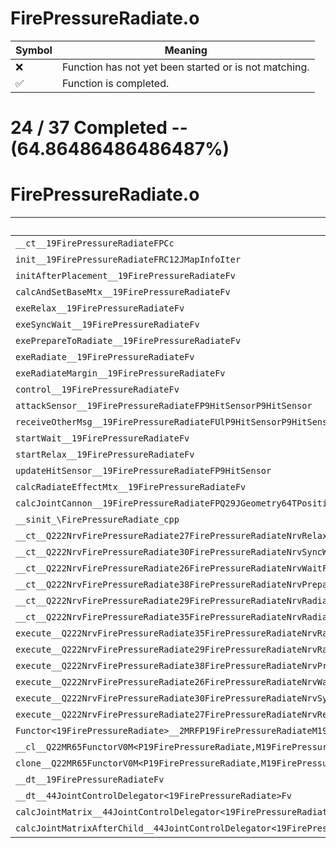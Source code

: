 # FirePressureRadiate.o
| Symbol | Meaning 
| ------------- | ------------- 
| :x: | Function has not yet been started or is not matching. 
| :white_check_mark: | Function is completed. 


# 24 / 37 Completed -- (64.86486486486487%)
# FirePressureRadiate.o
| Symbol | Decompiled? |
| ------------- | ------------- |
| `__ct__19FirePressureRadiateFPCc` | :white_check_mark: |
| `init__19FirePressureRadiateFRC12JMapInfoIter` | :x: |
| `initAfterPlacement__19FirePressureRadiateFv` | :white_check_mark: |
| `calcAndSetBaseMtx__19FirePressureRadiateFv` | :white_check_mark: |
| `exeRelax__19FirePressureRadiateFv` | :white_check_mark: |
| `exeSyncWait__19FirePressureRadiateFv` | :white_check_mark: |
| `exePrepareToRadiate__19FirePressureRadiateFv` | :white_check_mark: |
| `exeRadiate__19FirePressureRadiateFv` | :white_check_mark: |
| `exeRadiateMargin__19FirePressureRadiateFv` | :white_check_mark: |
| `control__19FirePressureRadiateFv` | :white_check_mark: |
| `attackSensor__19FirePressureRadiateFP9HitSensorP9HitSensor` | :x: |
| `receiveOtherMsg__19FirePressureRadiateFUlP9HitSensorP9HitSensor` | :x: |
| `startWait__19FirePressureRadiateFv` | :x: |
| `startRelax__19FirePressureRadiateFv` | :x: |
| `updateHitSensor__19FirePressureRadiateFP9HitSensor` | :x: |
| `calcRadiateEffectMtx__19FirePressureRadiateFv` | :white_check_mark: |
| `calcJointCannon__19FirePressureRadiateFPQ29JGeometry64TPosition3<Q29JGeometry38TMatrix34<Q29JGeometry13SMatrix34C<f>>>RC19JointControllerInfo` | :x: |
| `__sinit_\FirePressureRadiate_cpp` | :white_check_mark: |
| `__ct__Q222NrvFirePressureRadiate27FirePressureRadiateNrvRelaxFv` | :white_check_mark: |
| `__ct__Q222NrvFirePressureRadiate30FirePressureRadiateNrvSyncWaitFv` | :white_check_mark: |
| `__ct__Q222NrvFirePressureRadiate26FirePressureRadiateNrvWaitFv` | :white_check_mark: |
| `__ct__Q222NrvFirePressureRadiate38FirePressureRadiateNrvPrepareToRadiateFv` | :white_check_mark: |
| `__ct__Q222NrvFirePressureRadiate29FirePressureRadiateNrvRadiateFv` | :white_check_mark: |
| `__ct__Q222NrvFirePressureRadiate35FirePressureRadiateNrvRadiateMarginFv` | :white_check_mark: |
| `execute__Q222NrvFirePressureRadiate35FirePressureRadiateNrvRadiateMarginCFP5Spine` | :white_check_mark: |
| `execute__Q222NrvFirePressureRadiate29FirePressureRadiateNrvRadiateCFP5Spine` | :white_check_mark: |
| `execute__Q222NrvFirePressureRadiate38FirePressureRadiateNrvPrepareToRadiateCFP5Spine` | :white_check_mark: |
| `execute__Q222NrvFirePressureRadiate26FirePressureRadiateNrvWaitCFP5Spine` | :white_check_mark: |
| `execute__Q222NrvFirePressureRadiate30FirePressureRadiateNrvSyncWaitCFP5Spine` | :white_check_mark: |
| `execute__Q222NrvFirePressureRadiate27FirePressureRadiateNrvRelaxCFP5Spine` | :white_check_mark: |
| `Functor<19FirePressureRadiate>__2MRFP19FirePressureRadiateM19FirePressureRadiateFPCvPv_v_Q22MR65FunctorV0M<P19FirePressureRadiate,M19FirePressureRadiateFPCvPv_v>` | :x: |
| `__cl__Q22MR65FunctorV0M<P19FirePressureRadiate,M19FirePressureRadiateFPCvPv_v>CFv` | :x: |
| `clone__Q22MR65FunctorV0M<P19FirePressureRadiate,M19FirePressureRadiateFPCvPv_v>CFP7JKRHeap` | :x: |
| `__dt__19FirePressureRadiateFv` | :white_check_mark: |
| `__dt__44JointControlDelegator<19FirePressureRadiate>Fv` | :x: |
| `calcJointMatrix__44JointControlDelegator<19FirePressureRadiate>FPQ29JGeometry64TPosition3<Q29JGeometry38TMatrix34<Q29JGeometry13SMatrix34C<f>>>RC19JointControllerInfo` | :x: |
| `calcJointMatrixAfterChild__44JointControlDelegator<19FirePressureRadiate>FPQ29JGeometry64TPosition3<Q29JGeometry38TMatrix34<Q29JGeometry13SMatrix34C<f>>>RC19JointControllerInfo` | :x: |
